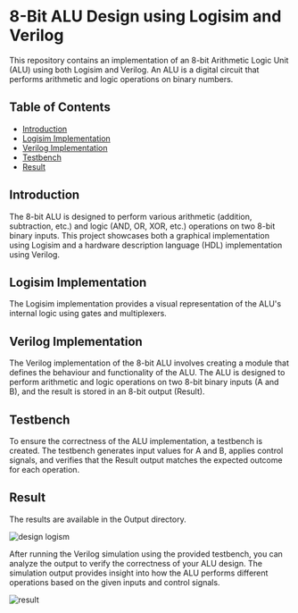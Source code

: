 # 8-Bit ALU Design using Logisim and Verilog

This repository contains an implementation of an 8-bit Arithmetic Logic Unit (ALU) using both Logisim and Verilog. An ALU is a digital circuit that performs arithmetic and logic operations on binary numbers.

## Table of Contents
- [Introduction](#introduction)
- [Logisim Implementation](#logisim-implementation)
- [Verilog Implementation](#verilog-implementation)
- [Testbench](#testbench)
- [Result](#result)

## Introduction

The 8-bit ALU is designed to perform various arithmetic (addition, subtraction, etc.) and logic (AND, OR, XOR, etc.) operations on two 8-bit binary inputs. This project showcases both a graphical implementation using Logisim and a hardware description language (HDL) implementation using Verilog.

## Logisim Implementation

The Logisim implementation provides a visual representation of the ALU's internal logic using gates and multiplexers. 

## Verilog Implementation

The Verilog implementation of the 8-bit ALU involves creating a module that defines the behaviour and functionality of the ALU. The ALU is designed to perform arithmetic and logic operations on two 8-bit binary inputs (A and B), and the result is stored in an 8-bit output (Result). 

## Testbench
To ensure the correctness of the ALU implementation, a testbench is created. The testbench generates input values for A and B, applies control signals, and verifies that the Result output matches the expected outcome for each operation.

## Result
The results are available in the Output directory.

![design logism](https://github.com/Pradeep-81/8-bit-ALU-using-Logisim-and-Verilog/assets/93470473/1697dbc4-e5b6-4467-a61a-bdf7601bb69c)

After running the Verilog simulation using the provided testbench, you can analyze the output to verify the correctness of your ALU design. The simulation output provides insight into how the ALU performs different operations based on the given inputs and control signals.

![result](https://github.com/Pradeep-81/8-bit-ALU-using-Logisim-and-Verilog/assets/93470473/2222bc1e-342b-4982-bf8b-a7db480cbe7f)
